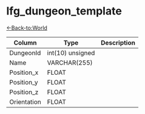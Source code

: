 # lfg_dungeon_template

[<-Back-to:World](database-world.md)

Column | Type | Description
--- | --- | ---
DungeonId | int(10) unsigned | 
Name | VARCHAR(255) | 
Position_x | FLOAT | 
Position_y | FLOAT | 
Position_z | FLOAT | 
Orientation | FLOAT | 
